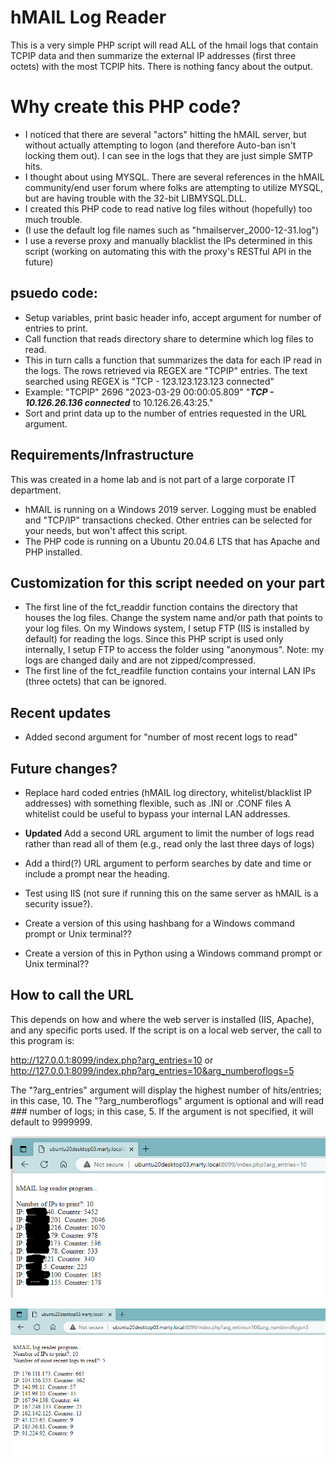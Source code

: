 # hMAIL Log Reader
This is a very simple PHP script will read ALL of the hmail logs that contain TCPIP data
and then summarize the external IP addresses (first three octets) with the most TCPIP hits.
There is nothing fancy about the output.

# Why create this PHP code?
* I noticed that there are several "actors" hitting the hMAIL server, but without actually attempting to logon (and therefore Auto-ban isn't locking them out). I can see in the logs that they are just simple SMTP hits.
* I thought about using MYSQL. There are several references in the hMAIL community/end user forum where folks are attempting to utilize MYSQL, but  are having trouble with the 32-bit LIBMYSQL.DLL.
* I created this PHP code to read native log files without (hopefully) too much trouble.
* (I use the default log file names such as "hmailserver_2000-12-31.log")
* I use a reverse proxy and manually blacklist the IPs determined in this script (working on automating this with the proxy's RESTful API in the future)

## psuedo code:
* Setup variables, print basic header info, accept argument for number of entries to print.
* Call function that reads directory share to determine which log files to read.
* This in turn calls a function that summarizes the data for each IP read in the logs.
  The rows retrieved via REGEX are "TCPIP" entries.
  The text searched using REGEX is "TCP - 123.123.123.123 connected"
* Example:  "TCPIP"	2696	"2023-03-29 00:00:05.809"	"***TCP - 10.126.26.136 connected*** to 10.126.26.43:25."
* Sort and print data up to the number of entries requested in the URL argument.

## Requirements/Infrastructure
This was created in a home lab and is not part of a large corporate IT department.
* hMAIL is running on a Windows 2019 server.
  Logging must be enabled and "TCP/IP" transactions checked. Other entries can be selected for your needs, but won't affect this script.
* The PHP code is running on a Ubuntu 20.04.6 LTS that has Apache and PHP installed.

## Customization for this script needed on your part
* The first line of the fct_readdir function contains the directory that houses the log files. Change the system name and/or path that points to your log files.
  On my Windows system, I setup FTP (IIS is installed by default) for reading the logs. Since this PHP script is used only internally, I setup FTP to access the folder using "anonymous".
  Note: my logs are changed daily and are not zipped/compressed.
* The first line of the fct_readfile function contains your internal LAN IPs (three octets) that can be ignored.

## Recent updates
* Added second argument for "number of most recent logs to read"

## Future changes?
* Replace hard coded entries (hMAIL log directory, whitelist/blacklist IP addresses) with something flexible, such as .INI or .CONF files
  A whitelist could be useful to bypass your internal LAN addresses.
* **Updated** Add a second URL argument to limit the number of logs read rather than read all of them (e.g., read only the last three days of logs)
* Add a third(?) URL argument to perform searches by date and time or include a prompt near the heading.
* Test using IIS (not sure if running this on the same server as hMAIL is a security issue?).

* Create a version of this using hashbang for a Windows command prompt or Unix terminal??
* Create a version of this in Python using a Windows command prompt or Unix terminal??

## How to call the URL
This depends on how and where the web server is installed (IIS, Apache), and any specific ports used. If the script is on a local web server, the call to this program is:

http://127.0.0.1:8099/index.php?arg_entries=10
or
http://127.0.0.1:8099/index.php?arg_entries=10&arg_numberoflogs=5

The "?arg_entries" argument will display the highest number of hits/entries; in this case, 10.
The "?arg_numberoflogs" argument is optional and will read ### number of logs; in this case, 5. If the argument is not specified, it will default to 9999999.

![screen cap of top 10 external IP addresses summarized from logs](Example1.PNG)

![screen cap of top 10 external IP addresses summarized from 5 logs](Example2.PNG)
